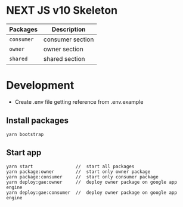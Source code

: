 # NEXT JS v10 Skeleton

| Packages         | Description             |
| ---------------- | ----------------------- |
| `consumer`       | consumer section        |
| `owner`          | owner section           |
| `shared`         | shared section          |

# Development

- Create .env file getting reference from .env.example

## Install packages

```
yarn bootstrap
```

## Start app

```
yarn start                //  start all packages 
yarn package:owner        //  start only owner package  
yarn package:consumer     //  start only consumer package  
yarn deploy:gae:owner     //  deploy owner package on google app engine
yarn deploy:gae:consumer  //  deploy owner package on google app engine

```